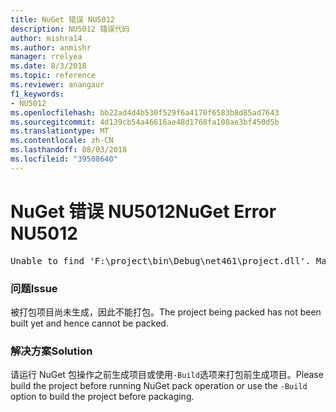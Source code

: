 ```yaml
---
title: NuGet 错误 NU5012
description: NU5012 错误代码
author: mishra14
ms.author: anmishr
manager: rrelyea
ms.date: 8/3/2018
ms.topic: reference
ms.reviewer: anangaur
f1_keywords:
- NU5012
ms.openlocfilehash: bb22ad4d4b530f529f6a4170f6583b8d85ad7643
ms.sourcegitcommit: 4d139cb54a46616ae48d1768fa108ae3bf450d5b
ms.translationtype: MT
ms.contentlocale: zh-CN
ms.lasthandoff: 08/03/2018
ms.locfileid: "39508640"
---
```

# <a name="nuget-error-nu5012"></a><span data-ttu-id="fdd47-103">NuGet 错误 NU5012</span><span class="sxs-lookup"><span data-stu-id="fdd47-103">NuGet Error NU5012</span></span>
<pre>Unable to find 'F:\project\bin\Debug\net461\project.dll'. Make sure the project has been built.</pre>

### <a name="issue"></a><span data-ttu-id="fdd47-104">问题</span><span class="sxs-lookup"><span data-stu-id="fdd47-104">Issue</span></span>

<span data-ttu-id="fdd47-105">被打包项目尚未生成，因此不能打包。</span><span class="sxs-lookup"><span data-stu-id="fdd47-105">The project being packed has not been built yet and hence cannot be packed.</span></span>


### <a name="solution"></a><span data-ttu-id="fdd47-106">解决方案</span><span class="sxs-lookup"><span data-stu-id="fdd47-106">Solution</span></span>

<span data-ttu-id="fdd47-107">请运行 NuGet 包操作之前生成项目或使用`-Build`选项来打包前生成项目。</span><span class="sxs-lookup"><span data-stu-id="fdd47-107">Please build the project before running NuGet pack operation or use the `-Build` option to build the project before packaging.</span></span>

